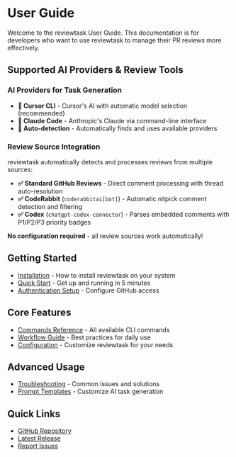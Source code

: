 # User Guide

Welcome to the reviewtask User Guide. This documentation is for developers who want to use reviewtask to manage their PR reviews more effectively.

## Supported AI Providers & Review Tools

### AI Providers for Task Generation
- **🤖 Cursor CLI** - Cursor's AI with automatic model selection (recommended)
- **🤖 Claude Code** - Anthropic's Claude via command-line interface
- **🤖 Auto-detection** - Automatically finds and uses available providers

### Review Source Integration
reviewtask automatically detects and processes reviews from multiple sources:

- **✅ Standard GitHub Reviews** - Direct comment processing with thread auto-resolution
- **✅ CodeRabbit** (`coderabbitai[bot]`) - Automatic nitpick comment detection and filtering
- **✅ Codex** (`chatgpt-codex-connector`) - Parses embedded comments with P1/P2/P3 priority badges

**No configuration required** - all review sources work automatically!

## Getting Started

- [Installation](installation.md) - How to install reviewtask on your system
- [Quick Start](quick-start.md) - Get up and running in 5 minutes
- [Authentication Setup](authentication.md) - Configure GitHub access

## Core Features

- [Commands Reference](commands.md) - All available CLI commands
- [Workflow Guide](workflow.md) - Best practices for daily use
- [Configuration](configuration.md) - Customize reviewtask for your needs

## Advanced Usage

- [Troubleshooting](troubleshooting.md) - Common issues and solutions
- [Prompt Templates](../prompts/README.md) - Customize AI task generation

## Quick Links

- [GitHub Repository](https://github.com/biwakonbu/reviewtask)
- [Latest Release](https://github.com/biwakonbu/reviewtask/releases/latest)
- [Report Issues](https://github.com/biwakonbu/reviewtask/issues)